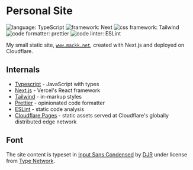 # Personal Site

![language: TypeScript](https://img.shields.io/badge/language-TypeScript-3178c5) ![framework: Next](https://img.shields.io/badge/framework-Next.js-black) ![css framework: Tailwind](https://img.shields.io/badge/styles-Tailwind_CSS-06b6d4) ![code formatter: prettier](https://img.shields.io/badge/formatter-Prettier-ff69b4) ![code linter: ESLint](https://img.shields.io/badge/linter-ESLint-4b32c3)

My small static site, [`www.mackk.net`](https://www.mackk.net), created with Next.js and deployed on Cloudflare.

## Internals

- [Typescript](https://www.typescriptlang.org) - JavaScript with types
- [Next.js](https://nextjs.org/) - Vercel's React framework
- [Tailwind](https://tailwindcss.com) - in-markup styles
- [Prettier](https://prettier.io/) - opinionated code formatter
- [ESLint](https://eslint.org/) - static code analysis
- [Cloudflare Pages](https://pages.cloudflare.com/) - static assets served at Cloudflare's globally distributed edge network

## Font

The site content is typeset in [Input Sans Condensed](https://input.djr.com/) by [DJR](https://djr.com/) under license from [Type Network](https://typenetwork.com/).
